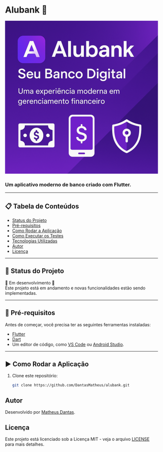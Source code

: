 # Alubank 🚀  
<img src="banner.png" alt="Alubank Banner" />

### Um aplicativo moderno de banco criado com Flutter.

---

## 📋 Tabela de Conteúdos  
- [Status do Projeto](#-status-do-projeto)  
- [Pré-requisitos](#-pré-requisitos)  
- [Como Rodar a Aplicação](#-como-rodar-a-aplicação)  
- [Como Executar os Testes](#-como-executar-os-testes)  
- [Tecnologias Utilizadas](#-tecnologias-utilizadas)  
- [Autor](#-autor)  
- [Licença](#-licença)  

---

## 📌 Status do Projeto  
🚧 Em desenvolvimento 🚧  
Este projeto está em andamento e novas funcionalidades estão sendo implementadas.  

---

## 🔧 Pré-requisitos  
Antes de começar, você precisa ter as seguintes ferramentas instaladas:  
- [Flutter](https://docs.flutter.dev/get-started/install)  
- [Dart](https://dart.dev/get-dart)  
- Um editor de código, como [VS Code](https://code.visualstudio.com/) ou [Android Studio](https://developer.android.com/studio).  

---

## ▶️ Como Rodar a Aplicação  
1. Clone este repositório:  
   ```bash
   git clone https://github.com/DantasMatheus/alubank.git

## Autor
Desenvolvido por [Matheus Dantas](https://github.com/DantasMatheus).

## Licença
Este projeto está licenciado sob a Licença MIT - veja o arquivo [LICENSE](LICENSE) para mais detalhes.
